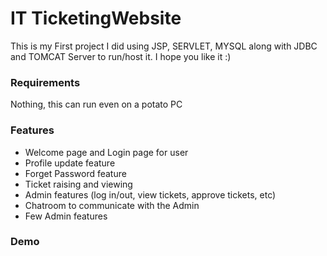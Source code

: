 # IT TicketingWebsite

This is my First project I did using JSP, SERVLET, MYSQL along with JDBC and TOMCAT Server to run/host it. I hope you like it :)

### Requirements
Nothing, this can run even on a potato PC

### Features
- Welcome page and Login page for user
- Profile update feature
- Forget Password feature
- Ticket raising and viewing
- Admin features (log in/out, view tickets, approve tickets, etc)
- Chatroom to communicate with the Admin
- Few Admin features

### Demo
